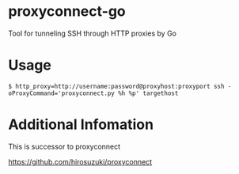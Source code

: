 # proxyconnect-go

Tool for tunneling SSH through HTTP proxies by Go

# Usage

```
$ http_proxy=http://username:password@proxyhost:proxyport ssh -oProxyCommand='proxyconnect.py %h %p' targethost
```

# Additional Infomation

This is successor to proxyconnect

https://github.com/hirosuzuki/proxyconnect

